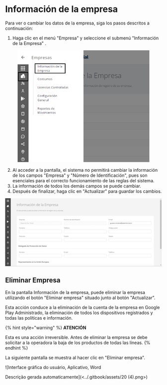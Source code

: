 # Información de la empresa

Para ver o cambiar los datos de la empresa, siga los pasos descritos a continuación:

1. Haga clic en el menú "Empresa" y seleccione el submenú "Información de la Empresa" .

<figure><img src="../.gitbook/assets/Captura de tela 2023-11-06 170944.png" alt="" width="563"><figcaption></figcaption></figure>

2. Al acceder a la pantalla, el sistema no permitirá cambiar la información de los campos "Empresa" y "Número de Identificación", pues son esenciales para el correcto funcionamiento de las reglas del sistema.
3. La información de todos los demás campos se puede cambiar.
4. Después de finalizar, haga clic en "Actualizar" para guardar los cambios.

![](<../.gitbook/assets/19 (5).png>)

## **Eliminar Empresa**

En la pantalla Información de la empresa, puede eliminar la empresa utilizando el botón "Eliminar empresa" situado junto al botón "Actualizar".

Esta acción conduce a la eliminación de la cuenta de la empresa en Google Play Administrado, la eliminación de todos los dispositivos registrados y todas las políticas e información.

{% hint style="warning" %}
**ATENCIÓN**

Esta es una acción irreversible. Antes de eliminar la empresa se debe solicitar a la operadora la baja de los productos de todas las líneas.
{% endhint %}

La siguiente pantalla se muestra al hacer clic en "Eliminar empresa".

![Interface gráfica do usuário, Aplicativo, Word

Descrição gerada automaticamente](<../.gitbook/assets/20 (4).png>)
